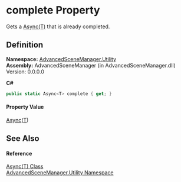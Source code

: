 # complete Property


Gets a <a href="T_AdvancedSceneManager_Utility_Async_1">Async(T)</a> that is already completed.



## Definition
**Namespace:** <a href="N_AdvancedSceneManager_Utility">AdvancedSceneManager.Utility</a>  
**Assembly:** AdvancedSceneManager (in AdvancedSceneManager.dll) Version: 0.0.0.0

**C#**
``` C#
public static Async<T> complete { get; }
```



#### Property Value
<a href="T_AdvancedSceneManager_Utility_Async_1">Async</a>(<a href="T_AdvancedSceneManager_Utility_Async_1">T</a>)

## See Also


#### Reference
<a href="T_AdvancedSceneManager_Utility_Async_1">Async(T) Class</a>  
<a href="N_AdvancedSceneManager_Utility">AdvancedSceneManager.Utility Namespace</a>  
